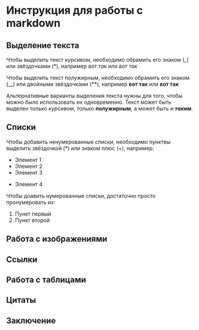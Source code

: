 # Инструкция для работы с markdown

## Выделение текста

Чтобы выделить текст курсивом, необходимо обрамить его знаком (_) или звёздочками (*), например _вот так_ или *вот так*

Чтобы выделить текст полужирным, необходимо обрамить его знаком (__) или двойными звёздочками (**), например __вот так__ или **вот так**

Альтернативные варианты выделения текста нужны для того, чтобы можно было использовать их одновременно. Текст может быть выделен только *курсивом*, только **полужирным**, а может быть и __*таким*__.

## Списки

Чтобы добавить ненумерованные списки, необходимо пунктвы выделить звёздочкой (*) или знаком плюс (+), например:
* Элемент 1
* Элемент 2
* Элемент 3
+ Элемент 4

Чтобы доавить нумерованные списки, достаточно просто пронумеровать их:

1. Пункт первый
2. Пункт второй

## Работа с изображениями

## Ссылки

## Работа с таблицами

## Цитаты

## Заключение